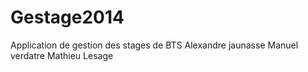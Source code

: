 Gestage2014
===========

Application de gestion des stages de BTS
Alexandre jaunasse
Manuel verdatre
Mathieu Lesage